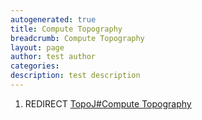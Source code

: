 ```yaml
---
autogenerated: true
title: Compute Topography
breadcrumb: Compute Topography
layout: page
author: test author
categories: 
description: test description
---
```


1.  REDIRECT [TopoJ\#Compute Topography](TopoJ#Compute_Topography "wikilink")
